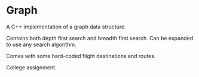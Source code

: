 # Graph
A C++ implementation of a graph data structure.

Contains both depth first search and breadth first search. Can be expanded to use any search algorithm.

Comes with some hard-coded flight destinations and routes.

College assignment.
